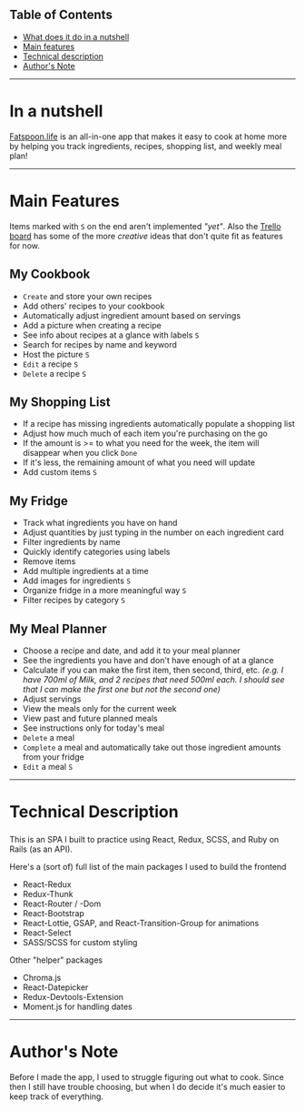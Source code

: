 ## Table of Contents
- [What does it do in a nutshell](#short-description)
- [Main features](#main-features)
- [Technical description](#technical-description)
- [Author's Note](#authors-note)

---
# <a name="short-description"></a> In a nutshell
<a href="https://fatspoon.life" target="_blank">Fatspoon.life</a> is an all-in-one app that makes it easy to cook at home more by helping you track ingredients, recipes, shopping list, and weekly meal plan!

---

# <a name="main-features"></a> Main Features

Items marked with `S` on the end aren't implemented *"yet"*. Also the <a href="https://trello.com/b/1MW9tjnK/fatspoonlife">Trello board</a> has some of the more *creative* ideas that don't quite fit as features for now.

## My Cookbook
- `Create` and store your own recipes
- Add others' recipes to your cookbook
- Automatically adjust ingredient amount based on servings
- Add a picture when creating a recipe
- See info about recipes at a glance with labels `S`
- Search for recipes by name and keyword
- Host the picture `S`
- `Edit` a recipe `S`
- `Delete` a recipe `S`
## My Shopping List
- If a recipe has missing ingredients automatically populate a shopping list
- Adjust how much much of each item you're purchasing on the go
- If the amount is >= to what you need for the week, the item will disappear when you click `Done`
- If it's less, the remaining amount of what you need will update
- Add custom items `S`
## My Fridge
- Track what ingredients you have on hand
- Adjust quantities by just typing in the number on each ingredient card
- Filter ingredients by name
- Quickly identify categories using labels
- Remove items
- Add multiple ingredients at a time
- Add images for ingredients `S`
- Organize fridge in a more meaningful way `S`
- Filter recipes by category `S`
## My Meal Planner
- Choose a recipe and date, and add it to your meal planner
- See the ingredients you have and don't have enough of at a glance
- Calculate if you can make the first item, then second, third, etc. *(e.g. I have 700ml of Milk, and 2 recipes that need 500ml each. I should see that I can make the first one but not the second one)*
- Adjust servings
- View the meals only for the current week
- View past and future planned meals
- See instructions only for today's meal
- `Delete` a meal
- `Complete` a meal and automatically take out those ingredient amounts from your fridge
- `Edit` a meal `S`

---
# <a name="technical-description"></a> Technical Description
### 
This is an SPA I built to practice using React, Redux, SCSS, and Ruby on Rails (as an API).

Here's a (sort of) full list of the main packages I used to build the frontend
- React-Redux
- Redux-Thunk
- React-Router / -Dom
- React-Bootstrap
- React-Lottie, GSAP, and React-Transition-Group for animations
- React-Select
- SASS/SCSS for custom styling

Other "helper" packages
- Chroma.js
- React-Datepicker
- Redux-Devtools-Extension
- Moment.js for handling dates


---

# <a name="authors-note"></a> Author's Note
Before I made the app, I used to struggle figuring out what to cook. Since then I still have trouble choosing, but when I do decide it's much easier to keep track of everything.